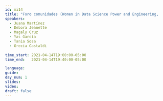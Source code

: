 ```yaml
---
id: mi14
title: "Foro comunidades (Women in Data Science Power and Engineering, WWCoCode, Media Chicas, Más Mujeres en Ux México, Las de Sistemas y TechQuiero)"
speakers:
  - Juana Martínez
  - Debora Jeanette
  - Magaly Cruz 
  - Yas García
  - Tania Sosa
  - Grecia Castaldi
  
time_start: 2021-04-14T19:00:00-05:00
time_end:   2021-04-14T19:40:00-05:00

language: 
guide:
day_num: 1
slides: 
video: 
draft: false
---
```




